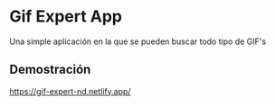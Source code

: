 # Gif Expert App

Una simple aplicación en la que se pueden buscar todo tipo de GIF's

## Demostración
https://gif-expert-nd.netlify.app/